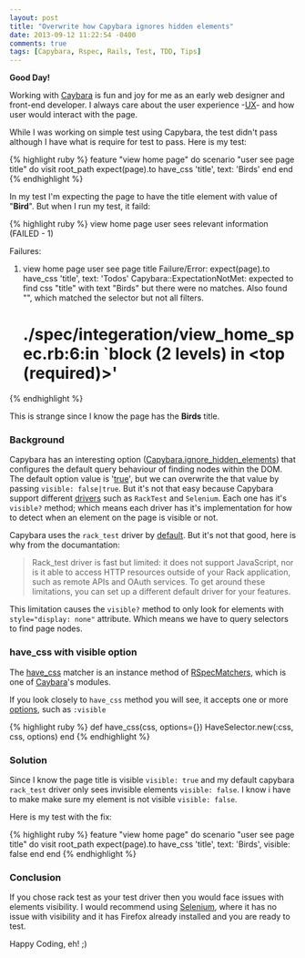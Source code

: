 ```yaml
---
layout: post
title: "Overwrite how Capybara ignores hidden elements"
date: 2013-09-12 11:22:54 -0400
comments: true
tags: [Capybara, Rspec, Rails, Test, TDD, Tips]
---
```


**Good Day!**

Working with [Caybara](http://rubydoc.info/github/jnicklas/capybara/master) is fun and joy for me as an early web designer and front-end developer. I always care about the user experience -[UX](https://en.wikipedia.org/wiki/User_experience)- and how user would interact with the page.

While I was working on simple test using Capybara, the test didn't pass although I have what is require for test to pass. Here is my test:
 
{% highlight ruby %} 
	feature "view home page" do
 		scenario "user see page title" do
 	  	visit root_path
 	   	expect(page).to have_css 'title', text: 'Birds'
		end 
	end
{% endhighlight %}


In my test I'm expecting the page to have the title element with value of "**Bird**". But when I run my test, it faild:

{% highlight ruby %}
view home page
  user sees relevant information (FAILED - 1)

Failures:

  1) view home page user see page title
     Failure/Error: expect(page).to have_css 'title', text: 'Todos'
     Capybara::ExpectationNotMet:
       expected to find css "title" with text "Birds" but there were no matches. Also found "", which matched the selector but not all filters.
     # ./spec/integeration/view_home_spec.rb:6:in `block (2 levels) in <top (required)>'
{% endhighlight %}

This is strange since I know the page has the **Birds** title. 

### Background

Capybara has an interesting option ([Capybara.ignore_hidden_elements](https://github.com/jnicklas/capybara/blob/master/lib/capybara.rb#L20)) that configures the default query behaviour of finding nodes within the DOM. The default option value is '[true](https://github.com/jnicklas/capybara/blob/master/lib/capybara.rb#L352)', but we can overwrite the that value by passing `visible: false|true`. But it's not that easy because Capybara support different [drivers](https://github.com/jnicklas/capybara#drivers) such as `RackTest` and `Selenium`. Each one has it's `visible?` method; which means each driver has it's implementation for how to detect when an element on the page is visible or not. 

Capybara uses the `rack_test` driver by [default](https://github.com/jnicklas/capybara/blob/master/lib/capybara.rb#L50). But it's not that good, here is why from the documantation:

> Rack_test driver is fast but limited: it does not support JavaScript, nor is it able to access HTTP resources outside of your Rack application, such as remote APIs and OAuth services. To get around these limitations, you can set up a different default driver for your features.
 
This limitation causes the `visible?` method to only look for elements with `style="display: none"` attribute. Which means we have to query selectors to find page nodes.

### have_css with visible option

The [have_css](http://rubydoc.info/github/jnicklas/capybara/master/Capybara/RSpecMatchers:have_css) matcher is an instance method of [RSpecMatchers](http://rubydoc.info/github/jnicklas/capybara/master/frames/Capybara/RSpecMatchers), which is one of [Caybara](http://rubydoc.info/github/jnicklas/capybara/master)'s modules. 

If you look closely to `have_css` method you will see, it accepts one or more [options](http://rubydoc.info/github/jnicklas/capybara/master/Capybara/Query), such as `:visible` 

{% highlight ruby %}
def have_css(css, options={})
  HaveSelector.new(:css, css, options)
end
{% endhighlight %}

### Solution

Since I know the page title is visible `visible: true` and my default capybara `rack_test` driver only sees invisible elements `visible: false`. I know i have to make make sure my element is not visible `visible: false`.

Here is my test with the fix:

{% highlight ruby %}
 feature "view home page" do
 	scenario "user see page title" do
 	   visit root_path
 	   expect(page).to have_css 'title', text: 'Birds', visible: false
 	 end 
end
{% endhighlight %}

### Conclusion

If you chose rack test as your test driver then you would face issues with elements visibility. I would recommend using [Selenium](https://github.com/jnicklas/capybara#selenium), where it has no issue with visibility and it has Firefox already installed and you are ready to test.

Happy Coding, eh! ;)
